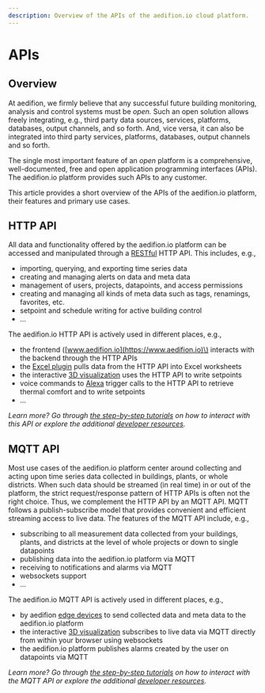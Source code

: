 ```yaml
---
description: Overview of the APIs of the aedifion.io cloud platform.
---
```


# APIs

## Overview

At aedifion, we firmly believe that any successful future building monitoring, analysis and control systems must be _open._ Such an open solution allows freely integrating, e.g., third party data sources, services, platforms, databases, output channels, and so forth. And, vice versa, it can also be integrated into third party services, platforms, databases, output channels and so forth.

The single most important feature of an _open_ platform is a comprehensive, well-documented, free and open application programming interfaces \(APIs\). The aedifion.io platform provides such APIs to any customer. 

This article provides a short overview of the APIs of the aedifion.io platform, their features and primary use cases.

## HTTP API

All data and functionality offered by the aedifion.io platform can be accessed and manipulated through a [RESTful](https://en.wikipedia.org/wiki/Representational_state_transfer) HTTP API. This includes, e.g.,

* importing, querying, and exporting time series data
* creating and managing alerts on data and meta data
* management of users, projects, datapoints, and access permissions 
* creating and managing all kinds of meta data such as tags, renamings, favorites, etc.
* setpoint and schedule writing for active building control
* ...

The aedifion.io HTTP API is actively used in different places, e.g.,

* the frontend \([www.aedifion.io](https://www.aedifion.io)\) interacts with the backend through the HTTP APIs
* the [Excel plugin](integrations.md#excel) pulls data from the HTTP API into Excel worksheets
* the interactive [3D visualization](integrations.md#3d-visualization) uses the HTTP API to write setpoints
* voice commands to [Alexa](integrations.md#alexa) trigger calls to the HTTP API to retrieve thermal comfort and to write setpoints
* ...

_Learn more? Go through_ [_the step-by-step tutorials_](../tutorials/api/) _on how to interact with this API or explore the additional_ [_developer resources_](../developers/api-documentation.md)_._ 

## MQTT API

Most use cases of the aedifion.io platform center around collecting and acting upon time series data collected in buildings, plants, or whole districts. When such data should be streamed \(in real time\) in or out of the platform, the strict request/response pattern of HTTP APIs is often not the right choice. Thus, we complement the HTTP API by an MQTT API. MQTT follows a publish-subscribe model that provides convenient and efficient streaming access to live data. The features of the MQTT API include, e.g.,

* subscribing to all measurement data collected from your buildings, plants, and districts at the level of whole projects or down to single datapoints
* publishing data into the aedifion.io platform via MQTT
* receiving  to notifications and alarms via MQTT
* websockets support
* ...

The aedifion.io MQTT API is actively used in different places, e.g.,

* by aedifion [edge devices](gateway.md) to send collected data and meta data to the aedifion.io platform
* the interactive [3D visualization](integrations.md#3d-visualization) subscribes to live data via MQTT directly from within your browser using websockets
* the aedifion.io platform publishes alarms created by the user on datapoints via MQTT

_Learn more? Go through_ [_the step-by-step tutorials_](../tutorials/mqtt/) _on how to interact with the MQTT API or explore the additional_ [_developer resources_](../developers/mqtt-api.md)_._ 

## 




